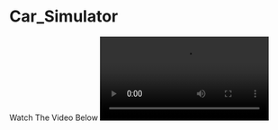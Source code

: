 # Car_Simulator
Watch The Video Below
![Working_Demo](https://github.com/siddhantoon/Car_Simulator/blob/master/Working_Demo.mov)
